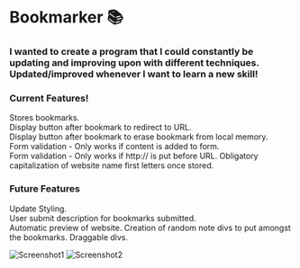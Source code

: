# Bookmarker 📚 
### I wanted to create a program that I could constantly be updating and improving upon with different techniques. Updated/improved whenever I want to learn a new skill!


### Current Features!
Stores bookmarks.  
Display button after bookmark to redirect to URL.  
Display button after bookmark to erase bookmark from local memory.  
Form validation - Only works if content is added to form.  
Form validation - Only works if http:// is put before URL.
Obligatory capitalization of website name first letters once stored.


### Future Features
Update Styling.  
User submit description for bookmarks submitted.  
Automatic preview of website.
Creation of random note divs to put amongst the bookmarks.
Draggable divs.


![Screenshot1](http://i65.tinypic.com/2echxkm.jpg)
![Screenshot2](http://i65.tinypic.com/2ry3w8w.jpg)



